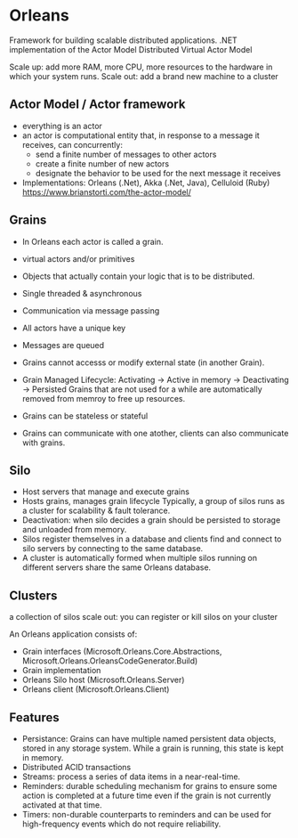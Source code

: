 # Orleans
Framework for building scalable distributed applications.
.NET implementation of the Actor Model
Distributed Virtual Actor Model



Scale up: add more RAM, more CPU, more resources to the hardware in which your system runs.
Scale out: add a brand new machine to a cluster

## Actor Model / Actor framework
- everything is an actor
- an actor is computational entity that, in response to a message it receives, can concurrently:
  - send a finite number of messages to other actors
  - create a finite number of new actors
  - designate the behavior to be used for the next message it receives
- Implementations: Orleans (.Net), Akka (.Net, Java), Celluloid (Ruby)
https://www.brianstorti.com/the-actor-model/



## Grains
- In Orleans each actor is called a grain.
- virtual actors and/or primitives
- Objects that actually contain your logic that is to be distributed.
- Single threaded & asynchronous
- Communication via message passing
- All actors have a unique key
- Messages are queued
- Grains cannot accesss or modify external state (in another Grain).

- Grain Managed Lifecycle: Activating -> Active in memory -> Deactivating -> Persisted
  Grains that are not used for a while are automatically removed from memroy to free up resources.
- Grains can be stateless or stateful
- Grains can communicate with one atother, clients can also communicate with grains.


## Silo
- Host servers that manage and execute grains
- Hosts grains, manages grain lifecycle
Typically, a group of silos runs as a cluster for scalability & fault tolerance.
- Deactivation: when silo decides a grain should be persisted to storage and unloaded from memory.
- Silos register themselves in a database and clients find and connect to silo servers by connecting to the same database.
- A cluster is automatically formed when multiple silos running on different servers share the same Orleans database.

## Clusters
a collection of silos
scale out: you can register or kill silos on your cluster

An Orleans application consists of:
- Grain interfaces (Microsoft.Orleans.Core.Abstractions, Microsoft.Orleans.OrleansCodeGenerator.Build)
- Grain implementation
- Orleans Silo host (Microsoft.Orleans.Server)
- Orleans client (Microsoft.Orleans.Client)

## Features
- Persistance: Grains can have multiple named persistent data objects, stored in any storage system. While a grain is running, this state is kept in memory.
- Distributed ACID transactions
- Streams: process a series of data items in a near-real-time.
- Reminders: durable scheduling mechanism for grains to ensure some action is completed at a future time even if the grain is not currently activated at that time.
- Timers: non-durable counterparts to reminders and can be used for high-frequency events which do not require reliability.

